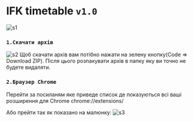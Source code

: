 # IFK timetable `v1.0`
![s1](https://raw.githubusercontent.com/maxbutcher1/maxbutcher1.github.io/main/photoForExtension/screen.png)

### `1.Скачати архів`

![s2](https://raw.githubusercontent.com/maxbutcher1/maxbutcher1.github.io/main/photoForExtension/s2.png)
Щоб скачати архів вам потібно нажати на зелену кнопку(Code => Download ZIP). Після цього розпакувати архів в папку яку ви точно не будете видаляти.

### `2.Браузер Chrome`

Перейти за посиланям яке приведе список де показуються всі ваші розширення для Chrome chrome://extensions/

Або прейти так як показано на малюнку:
![s3](https://raw.githubusercontent.com/maxbutcher1/maxbutcher1.github.io/main/photoForExtension/s3.png)

